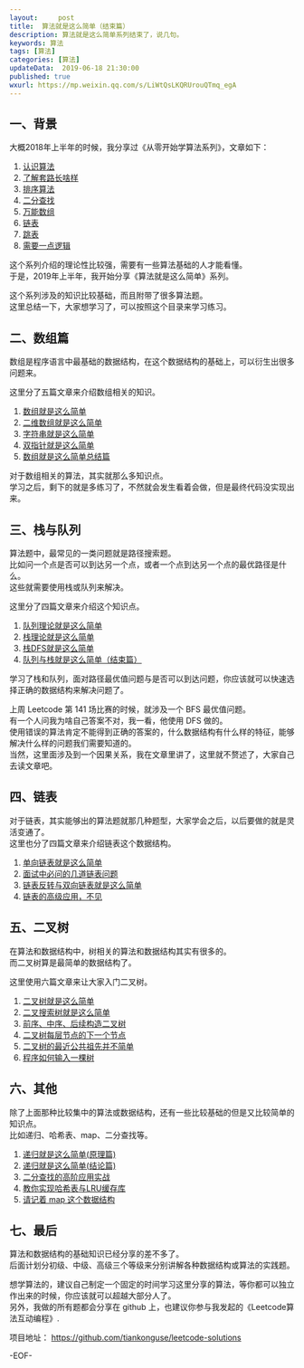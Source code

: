 ```yaml
---   
layout:     post  
title:  算法就是这么简单（结束篇）
description: 算法就是这么简单系列结束了，说几句。  
keywords: 算法  
tags: [算法]    
categories: [算法]  
updateData:  2019-06-18 21:30:00  
published: true  
wxurl: https://mp.weixin.qq.com/s/LiWtQsLKQRUrouQTmq_egA  
---  
```



## 一、背景  

大概2018年上半年的时候，我分享过《从零开始学算法系列》，文章如下：  


1. [认识算法](https://mp.weixin.qq.com/s/2CyGYZ5SFs-cLBHkxAhdyg)  
2. [了解套路长啥样](https://mp.weixin.qq.com/s/OvX3H9_JmzjPA091ZqUegQ)  
3. [排序算法](https://mp.weixin.qq.com/s/MSoXEzDSyxf3gVAt-2D1bw)  
4. [二分查找](https://mp.weixin.qq.com/s/UQ7wU7qHd-YI4P4iCYAa3g)  
5. [万能数组](https://mp.weixin.qq.com/s/jjcJFuvDoluOQf26vpA-cQ)  
6. [链表](https://mp.weixin.qq.com/s/mLvJEc-wmsTZcAMt3fGAKQ)  
7. [跳表](https://mp.weixin.qq.com/s/jjcJFuvDoluOQf26vpA-cQ)  
8. [需要一点逻辑](https://mp.weixin.qq.com/s/i22rD_BuQK7ex1VrNvZHVg)  


这个系列介绍的理论性比较强，需要有一些算法基础的人才能看懂。  
于是，2019年上半年，我开始分享《算法就是这么简单》系列。  


这个系列涉及的知识比较基础，而且附带了很多算法题。  
这里总结一下，大家想学习了，可以按照这个目录来学习练习。  


## 二、数组篇  


数组是程序语言中最基础的数据结构，在这个数据结构的基础上，可以衍生出很多问题来。  


这里分了五篇文章来介绍数组相关的知识。  


1. [数组就是这么简单](https://mp.weixin.qq.com/s/pjADME31K5IBVQ0YMhWNpA)  
2. [二维数组就是这么简单](https://mp.weixin.qq.com/s/bsMT3tsJZRZwOk8qdvKFyA)  
3. [字符串就是这么简单](https://mp.weixin.qq.com/s/T2SoYIOOTT279DIWfxlyIA)  
4. [双指针就是这么简单](https://mp.weixin.qq.com/s/w6HdSIOEHJRnTCQp1wkZDQ)  
5. [数组就是这么简单总结篇](https://mp.weixin.qq.com/s/n_B38CXxmvsOl7FZxyPKgA)  


对于数组相关的算法，其实就那么多知识点。  
学习之后，剩下的就是多练习了，不然就会发生看着会做，但是最终代码没实现出来。  


## 三、栈与队列  


算法题中，最常见的一类问题就是路径搜索题。  
比如问一个点是否可以到达另一个点，或者一个点到达另一个点的最优路径是什么。  
这些就需要使用栈或队列来解决。  


这里分了四篇文章来介绍这个知识点。  


1. [队列理论就是这么简单](https://mp.weixin.qq.com/s/VFxQfjdBpL2cGfXm7A_5GA)  
2. [栈理论就是这么简单](https://mp.weixin.qq.com/s/natRB_8e8sSPnkOgxDR8jg)  
3. [栈DFS就是这么简单](https://mp.weixin.qq.com/s/HhKFAxasT-Du-P6-pLRKBg)  
4. [队列与栈就是这么简单（结束篇）](https://mp.weixin.qq.com/s/y9vQ5gUdUAfiZXZFHoVrKg)  


学习了栈和队列，面对路径最优值问题与是否可以到达问题，你应该就可以快速选择正确的数据结构来解决问题了。  


上周 Leetcode 第 141 场比赛的时候，就涉及一个 BFS 最优值问题。  
有一个人问我为啥自己答案不对，我一看，他使用 DFS 做的。  
使用错误的算法肯定不能得到正确的答案的，什么数据结构有什么样的特征，能够解决什么样的问题我们需要知道的。  
当然，这里面涉及到一个因果关系，我在文章里讲了，这里就不赘述了，大家自己去读文章吧。  


## 四、链表  


对于链表，其实能够出的算法题就那几种题型，大家学会之后，以后要做的就是灵活变通了。  
这里也分了四篇文章来介绍链表这个数据结构。  



1. [单向链表就是这么简单](https://mp.weixin.qq.com/s/rG1ehI-9QK8h7p6_KkRJew)  
2. [面试中必问的几道链表问题](https://mp.weixin.qq.com/s/2tT4j-ePNeoktqkVNvAqJQ)  
3. [链表反转与双向链表就是这么简单](https://mp.weixin.qq.com/s/EJwgXqkgTy5pIUvHQx4zgA)  
4. [链表的高级应用，不见](https://mp.weixin.qq.com/s/SQCJWiG2HMhI8U-hVTvk7A)  



## 五、二叉树  


在算法和数据结构中，树相关的算法和数据结构其实有很多的。  
而二叉树算是最简单的数据结构了。  


这里使用六篇文章来让大家入门二叉树。   


1. [二叉树就是这么简单](https://mp.weixin.qq.com/s/Q0MgdrnJE4-U4PaPCrn5MQ)  
2. [二叉搜索树就是这么简单](https://mp.weixin.qq.com/s/xgO36QdiQF30L981YSfKwA)  
3. [前序、中序、后续构造二叉树](https://mp.weixin.qq.com/s/HEsqxzUcAiLlJ4DLMCPsyQ)  
4. [二叉树每层节点的下一个节点](https://mp.weixin.qq.com/s/knzEK8Xiwf21p8W-2QYl2A)  
5. [二叉树的最近公共祖先并不简单](https://mp.weixin.qq.com/s/EUK7AW3nJQDpFERPWKcy4g)  
6. [程序如何输入一棵树](https://mp.weixin.qq.com/s/6LkG-e1zq8q4pLI8UnxSCw)  


## 六、其他  


除了上面那种比较集中的算法或数据结构，还有一些比较基础的但是又比较简单的知识点。  
比如递归、哈希表、map、二分查找等。  


1. [递归就是这么简单(原理篇)](https://mp.weixin.qq.com/s/pN9T9hyjClHFNfajxlWKkA)  
2. [递归就是这么简单(结论篇)](https://mp.weixin.qq.com/s/xJrPQZJPfoVVdDxmLdwM0Q)  
3. [二分查找的高阶应用实战](https://mp.weixin.qq.com/s/d5vqd4YHnZ4Opms1H-kpDg)  
4. [教你实现哈希表与LRU缓存库](https://mp.weixin.qq.com/s/7x_N_84q2Lz7Q23Str-TqQ)  
5. [请记着 map 这个数据结构](https://mp.weixin.qq.com/s/vS0JVIR1pnpgpFV-V_M42w)  


## 七、最后  


算法和数据结构的基础知识已经分享的差不多了。  
后面计划分初级、中级、高级三个等级来分别讲解各种数据结构或算法的实践题。  


想学算法的，建议自己制定一个固定的时间学习这里分享的算法，等你都可以独立作出来的时候，你应该就可以超越大部分人了。  
另外，我做的所有题都会分享在 github 上，也建议你参与我发起的《Leetcode算法互动编程》.  

项目地址： https://github.com/tiankonguse/leetcode-solutions  



-EOF-  

